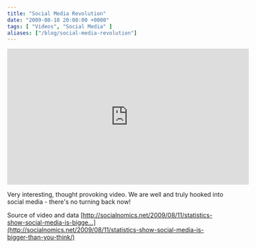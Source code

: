 ```yaml
---
title: "Social Media Revolution"
date: "2009-08-18 20:08:00 +0000"
tags: [ "Videos", "Social Media" ]
aliases: ["/blog/social-media-revolution"]
---
```

<iframe width="560" height="315" src="https://www.youtube.com/embed/sIFYPQjYhv8" frameborder="0" allowfullscreen></iframe>

Very interesting, thought provoking video. We are well and truly hooked into social media - there's no turning back now!

Source of video and data
[http://socialnomics.net/2009/08/11/statistics-show-social-media-is-bigge...](http://socialnomics.net/2009/08/11/statistics-show-social-media-is-bigger-than-you-think/)